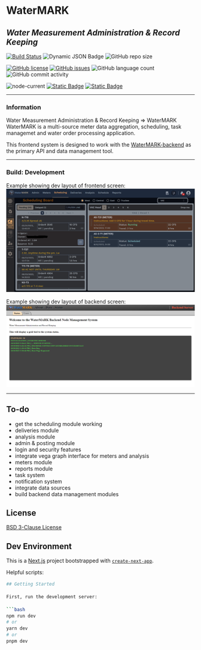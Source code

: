 # WaterMARK

## _Water Measurement Administration & Record Keeping_

[![Build Status](https://img.shields.io/static/v1?label=build&message=development&color=red)](https://img.shields.io)
![Dynamic JSON Badge](https://img.shields.io/badge/dynamic/json?url=https%3A%2F%2Fraw.githubusercontent.com%2Fmikelambson%2FWaterMARK%2Fmaster%2Fpackage.json&query=%24.version&label=version)
![GitHub repo size](https://img.shields.io/github/repo-size/mikelambson/WaterMARK)

[![GitHub license](https://img.shields.io/github/license/mikelambson/WaterMARK)](https://github.com/mikelambson/WaterMARK/blob/main/LICENSE)
[![GitHub issues](https://img.shields.io/github/issues/mikelambson/WaterMARK)](https://github.com/mikelambson/WaterMARK/issues)
![GitHub language count](https://img.shields.io/github/languages/count/mikelambson/WaterMARK)
![GitHub commit activity](https://img.shields.io/github/commit-activity/t/mikelambson/WaterMARK)


![node-current](https://img.shields.io/node/v/latest)
[![Static Badge](https://img.shields.io/badge/State_Management-Zustand-%23422136)](https://www.npmjs.com/package/zustand)
[![Static Badge](https://img.shields.io/badge/UI_Components-Shadcn%2FUI-darkgray)](https://ui.shadcn.com/)

___

### Information

Water Measurement Administration & Record Keeping => WaterMARK  
WaterMARK is a multi-source meter data aggregation, scheduling, task managemet and water order processing application.

This frontend system is designed to work with the [WaterMARK-backend](https://github.com/mikelambson/watermark-backend) as the primary API and data management tool.

___

### Build: Development

Example showing dev layout of frontend screen:
![Frontend Image](frontend.png)

Example showing dev layout of backend screen:
![Backend Image](backend.png)

___

## To-do

- get the scheduling module working
- deliveries module
- analysis module
- admin & posting module
- login and security features
- integrate vega graph interface for meters and analysis
- meters module
- reports module
- task system
- notification system
- integrate data sources
- build backend data management modules

## License

[BSD 3-Clause License](./LICENSE)

## Dev Environment

This is a [Next.js](https://nextjs.org/) project bootstrapped with [`create-next-app`](https://github.com/vercel/next.js/tree/canary/packages/create-next-app).

Helpful scripts:

```sh
## Getting Started

First, run the development server:

```bash
npm run dev
# or
yarn dev
# or
pnpm dev
```
